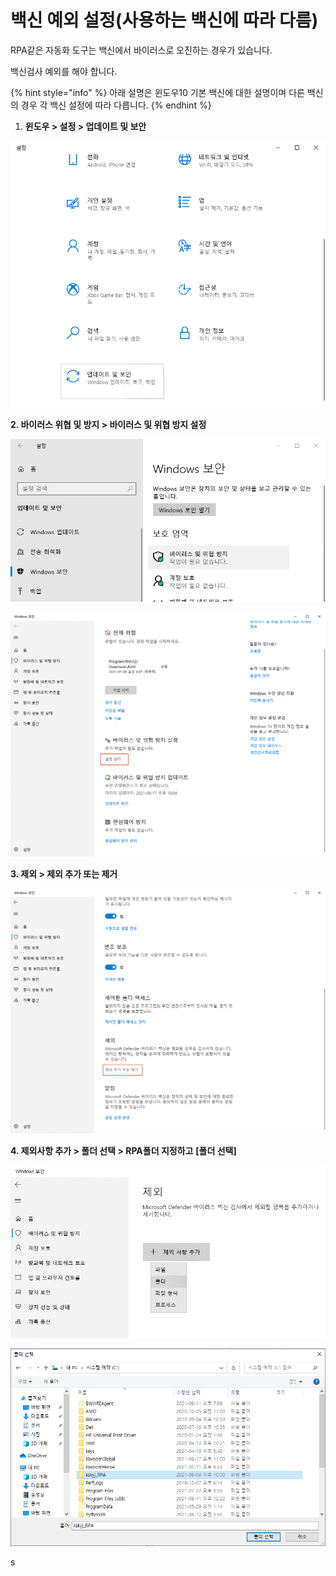 # 백신 예외 설정(사용하는 백신에 따라 다름)

RPA같은 자동화 도구는 백신에서 바이러스로 오진하는 경우가 있습니다.

백신검사 예외를 해야 합니다.&#x20;

{% hint style="info" %}
아래 설명은 윈도우10 기본 백신에 대한 설명이며 다른 백신의 경우 각 백신 설정에 따라 다릅니다.
{% endhint %}

1. **윈도우 > 설정 > 업데이트 및 보안**

![](<../.gitbook/assets/image (80).png>)



**2. 바이러스 위협 및 방지 > 바이러스 및 위협 방지 설정**

![](<../.gitbook/assets/image (81).png>)

![](<../.gitbook/assets/image (82).png>)



**3. 제외 > 제외 추가 또는 제거**

![](<../.gitbook/assets/image (83).png>)



**4. 제외사항 추가 > 폴더 선택 > RPA폴더 지정하고** **\[폴더 선택]**

![](<../.gitbook/assets/image (84).png>)

![](<../.gitbook/assets/image (85).png>)

s
